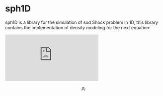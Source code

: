 # sph1D
sph1D is a library for the simulation of sod Shock problem in 1D, this library contains the implementation of density modeling for the next equation:

![Density](https://latex.codecogs.com/gif.latex?%5Crho%28r_i%29%3D%5CSigma_k%20m_k%20w_%7Bik%7D%28r_i-r_k%2Ch%29)

$$\rho_i$$
